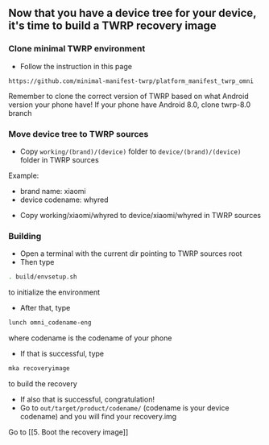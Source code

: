## Now that you have a device tree for your device, it's time to build a TWRP recovery image

### Clone minimal TWRP environment
* Follow the instruction in this page

`https://github.com/minimal-manifest-twrp/platform_manifest_twrp_omni`

Remember to clone the correct version of TWRP based on what Android version your phone have! If your phone have Android 8.0, clone twrp-8.0 branch

### Move device tree to TWRP sources
* Copy `working/(brand)/(device)` folder to `device/(brand)/(device)` folder in TWRP sources

Example: 
- brand name: xiaomi
- device codename: whyred
* Copy working/xiaomi/whyred to device/xiaomi/whyred in TWRP sources

### Building
* Open a terminal with the current dir pointing to TWRP sources root
* Then type 
```bash
. build/envsetup.sh
```
to initialize the environment
* After that, type
```bash
lunch omni_codename-eng
```
where codename is the codename of your phone
* If that is successful, type
```bash
mka recoveryimage
```
to build the recovery
* If also that is successful, congratulation!
* Go to `out/target/product/codename/` (codename is your device codename) and you will find your recovery.img

Go to [[5. Boot the recovery image]]